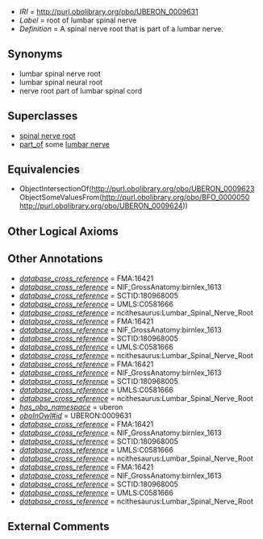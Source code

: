  * *IRI* = http://purl.obolibrary.org/obo/UBERON_0009631
 * *Label* = root of lumbar spinal nerve
 * *Definition* = A spinal nerve root that is part of a lumbar nerve.

## Synonyms

 * lumbar spinal nerve root
 * lumbar spinal neural root
 * nerve root part of lumbar spinal cord

## Superclasses

 * [spinal nerve root](../../UBERON/23/UBERON_0009623.md)
 * [part_of](../../BFO/50/BFO_0000050.md) some [lumbar nerve](../../UBERON/24/UBERON_0009624.md)

## Equivalencies

 * ObjectIntersectionOf(<http://purl.obolibrary.org/obo/UBERON_0009623> ObjectSomeValuesFrom(<http://purl.obolibrary.org/obo/BFO_0000050> <http://purl.obolibrary.org/obo/UBERON_0009624>))

## Other Logical Axioms


## Other Annotations

 * *[database_cross_reference](../../ef/oboInOwl#hasDbXref.md)* = FMA:16421
 * *[database_cross_reference](../../ef/oboInOwl#hasDbXref.md)* = NIF_GrossAnatomy:birnlex_1613
 * *[database_cross_reference](../../ef/oboInOwl#hasDbXref.md)* = SCTID:180968005
 * *[database_cross_reference](../../ef/oboInOwl#hasDbXref.md)* = UMLS:C0581666
 * *[database_cross_reference](../../ef/oboInOwl#hasDbXref.md)* = ncithesaurus:Lumbar_Spinal_Nerve_Root
 * *[database_cross_reference](../../ef/oboInOwl#hasDbXref.md)* = FMA:16421
 * *[database_cross_reference](../../ef/oboInOwl#hasDbXref.md)* = NIF_GrossAnatomy:birnlex_1613
 * *[database_cross_reference](../../ef/oboInOwl#hasDbXref.md)* = SCTID:180968005
 * *[database_cross_reference](../../ef/oboInOwl#hasDbXref.md)* = UMLS:C0581666
 * *[database_cross_reference](../../ef/oboInOwl#hasDbXref.md)* = ncithesaurus:Lumbar_Spinal_Nerve_Root
 * *[database_cross_reference](../../ef/oboInOwl#hasDbXref.md)* = FMA:16421
 * *[database_cross_reference](../../ef/oboInOwl#hasDbXref.md)* = NIF_GrossAnatomy:birnlex_1613
 * *[database_cross_reference](../../ef/oboInOwl#hasDbXref.md)* = SCTID:180968005
 * *[database_cross_reference](../../ef/oboInOwl#hasDbXref.md)* = UMLS:C0581666
 * *[database_cross_reference](../../ef/oboInOwl#hasDbXref.md)* = ncithesaurus:Lumbar_Spinal_Nerve_Root
 * *[has_obo_namespace](../../ce/oboInOwl#hasOBONamespace.md)* = uberon
 * *[oboInOwl#id](../../id/oboInOwl#id.md)* = UBERON:0009631
 * *[database_cross_reference](../../ef/oboInOwl#hasDbXref.md)* = FMA:16421
 * *[database_cross_reference](../../ef/oboInOwl#hasDbXref.md)* = NIF_GrossAnatomy:birnlex_1613
 * *[database_cross_reference](../../ef/oboInOwl#hasDbXref.md)* = SCTID:180968005
 * *[database_cross_reference](../../ef/oboInOwl#hasDbXref.md)* = UMLS:C0581666
 * *[database_cross_reference](../../ef/oboInOwl#hasDbXref.md)* = ncithesaurus:Lumbar_Spinal_Nerve_Root
 * *[database_cross_reference](../../ef/oboInOwl#hasDbXref.md)* = FMA:16421
 * *[database_cross_reference](../../ef/oboInOwl#hasDbXref.md)* = NIF_GrossAnatomy:birnlex_1613
 * *[database_cross_reference](../../ef/oboInOwl#hasDbXref.md)* = SCTID:180968005
 * *[database_cross_reference](../../ef/oboInOwl#hasDbXref.md)* = UMLS:C0581666
 * *[database_cross_reference](../../ef/oboInOwl#hasDbXref.md)* = ncithesaurus:Lumbar_Spinal_Nerve_Root

## External Comments

